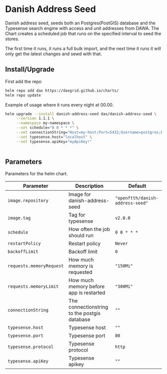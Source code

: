 # Danish Address Seed

Danish address seed, seeds both an Postgres(PostGIS) database and the Typesense search engine with access and unit addresses from DAWA. The Chart creates a scheduled job that runs on the specified interval to seed the stores.

The first time it runs, it runs a full bulk import, and the next time it runs it will only get the latest changes and sewd with that.


## Install/Upgrade

First add the repo
```sh
helm repo add dax https://daxgrid.github.io/charts/
helm repo update
```

Example of usage where it runs every night at 00.00.
```sh
helm upgrade --install danish-address-seed dax/danish-address-seed \
     --version 1.1.1 \
     --namespace my-namespace \
     --set schedule="0 0 * * *" \
     --set connectionString="Host=my-host;Port=5432;Username=postgres;Password=postgres;Database=my-database" \
     --set typesense.host="localhost" \
     --set typesense.apiKey="myApiKey!"
     
```

## Parameters

Parameters for the helm chart.

| Parameter                | Description                                  | Default                          |
|--------------------------|----------------------------------------------|----------------------------------|
| `image.repository`       | Image for danish-address-seed                | `"openftth/danish-address-seed"` |
| `image.tag`              | Tag for typesense                            | `v2.0.0`                          |
| `schedule`               | How often the job should run                 | `0 0 * * *`                      |
| `restartPolicy`          | Restart policy                               | `Never`                          |
| `backoffLimit`           | Backoff limit                                | `0`                              |
| `requests.memoryRequest` | How much memory is requested                 | `"150Mi"`                        |
| `requests.memoryLimit`   | How much memory before app is restarted      | `"300Mi"`                        |
| `connectionString`       | The connectionstring to the postgis database | `""`                             |
| `typesense.host`         | Typesense host                               | `""`                             |
| `typesense.port`         | Typesense port                               | `80`                             |
| `typesense.protocol`     | Typesense protocol                           | `http`                           |
| `typesense.apiKey`       | Typesense apikey                             | `""`                             |
